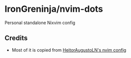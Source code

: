 # IronGreninja/nvim-dots

Personal standalone Nixvim config

## Credits

- Most of it is copied from [HeitorAugustoLN's nvim config](https://github.com/HeitorAugustoLN/nvim-config)

